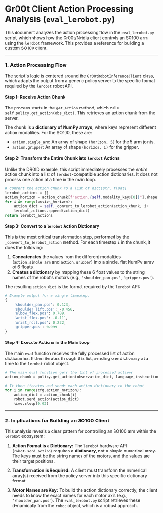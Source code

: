 # Gr00t Client Action Processing Analysis (`eval_lerobot.py`)

This document analyzes the action processing flow in the `eval_lerobot.py` script, which shows how the Gr00t/Nvidia client controls an SO100 arm using the `lerobot` framework. This provides a reference for building a custom SO100 client.

---

### 1. Action Processing Flow

The script's logic is centered around the `Gr00tRobotInferenceClient` class, which adapts the output from a generic policy server to the specific format required by the `lerobot` robot API.

#### Step 1: Receive Action Chunk

The process starts in the `get_action` method, which calls `self.policy.get_action(obs_dict)`. This retrieves an action chunk from the server.

The chunk is a **dictionary of NumPy arrays**, where keys represent different action modalities. For the SO100, these are:
*   `action.single_arm`: An array of shape `(horizon, 5)` for the 5 arm joints.
*   `action.gripper`: An array of shape `(horizon, 1)` for the gripper.

#### Step 2: Transform the Entire Chunk into `lerobot` Actions

Unlike the DROID example, this script immediately processes the *entire* action chunk into a list of `lerobot`-compatible action dictionaries. It does not process one action at a time in the main loop.

```python
# convert the action chunk to a list of dict[str, float]
lerobot_actions = []
action_horizon = action_chunk[f"action.{self.modality_keys[0]}"].shape[0]
for i in range(action_horizon):
    action_dict = self._convert_to_lerobot_action(action_chunk, i)
    lerobot_actions.append(action_dict)
return lerobot_actions
```

#### Step 3: Convert to a `lerobot` Action Dictionary

This is the most critical transformation step, performed by the `_convert_to_lerobot_action` method. For each timestep `i` in the chunk, it does the following:

1.  **Concatenates** the values from the different modalities (`action.single_arm` and `action.gripper`) into a single, flat NumPy array of 6 floats.
2.  **Creates a dictionary** by mapping these 6 float values to the string names of the robot's motors (e.g., `'shoulder_pan.pos'`, `'gripper.pos'`).

The resulting `action_dict` is the format required by the `lerobot` API:

```python
# Example output for a single timestep:
{
    'shoulder_pan.pos': 0.123,
    'shoulder_lift.pos': -0.456,
    'elbow_flex.pos': 0.789,
    'wrist_flex.pos': -0.111,
    'wrist_roll.pos': 0.222,
    'gripper.pos': 0.999
}
```

#### Step 4: Execute Actions in the Main Loop

The main `eval` function receives the fully processed list of action dictionaries. It then iterates through this list, sending one dictionary at a time to the `lerobot` robot object.

```python
# The main eval function gets the list of processed actions
action_chunk = policy.get_action(observation_dict, language_instruction)

# It then iterates and sends each action dictionary to the robot
for i in range(cfg.action_horizon):
    action_dict = action_chunk[i]
    robot.send_action(action_dict)
    time.sleep(0.02)
```

---

### 2. Implications for Building an SO100 Client

This analysis reveals a clear pattern for controlling an SO100 arm within the `lerobot` ecosystem:

1.  **Action Format is a Dictionary:** The `lerobot` hardware API (`robot.send_action`) requires a **dictionary**, not a simple numerical array. The keys must be the string names of the motors, and the values are their target positions.

2.  **Transformation is Required:** A client must transform the numerical array(s) received from the policy server into this specific dictionary format.

3.  **Motor Names are Key:** To build the action dictionary correctly, the client needs to know the exact names for each motor axis (e.g., `'shoulder_pan.pos'`). The `eval_lerobot.py` script retrieves these dynamically from the `robot` object, which is a robust approach.
